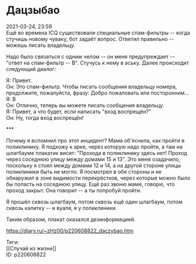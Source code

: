 Дацзыбао
=========

   
 2021-03-24, 23:59   
  Ещё во времена ICQ существовали специальные спам-фильтры -- когда стучишь новому чуваку, бот задаёт вопрос. Ответил правильно -- можешь писать владельцу.   
   
 Надо было связаться с одним челом -- он меня предупреждает -- "ответ на спам-фильтр -- В". Стучусь к нему в аську. Далее происходит следующий диалог:   
   
 Я: Привет.   
 Он: Это спам-фильтр. Чтобы писать сообщения владельцу номера, продолжите, пожалуйста, фразу: Добро пожаловать или посторонним...   
 Я: В   
 Он: Отлично, теперь вы можете писать сообщения владельцу.   
 Я: Привет, а что будет, если написать "вход воспрещён?"   
 Он: Ну, тогда вход воспрещён!   
   
 \*\*\*   
   
 Почему я вспомнил про этот инцидент? Мама об'яснила, как пройти в поликлинику. Я подхожу к арке, через которую надо пройти, а там на шлагбауме плакатик висит: "Прохода в поликлинику здесь нет! Проход через соседнюю улицу между домами 15 и 13". Это меня озадачило, поскольку я стоял между домами 12 и 14, а на другой стороне улицы поликлиники быть не могло. Я посмотрел в обе стороны и не обнаружил в зоне видимости перекрёстков, через которые можно было бы попасть на соседнюю улицу. Ещё раз звоню маме, говорю, что проход закрыт. Она говорит -- а ты попробуй пройти.   
   
 Я прошёл сквозь шлагбаум, потом сквозь ещё один шлагбаум, потом сквозь калитку -- и вуаля, я у поликлиники.   
   
 Таким образом, плакат оказался дезинформацией.   
    
 <https://diary.ru/~zHz00/p220608822_daczybao.htm>   
   
 Теги:   
 [[Случай из жизни]]   
 ID: p220608822